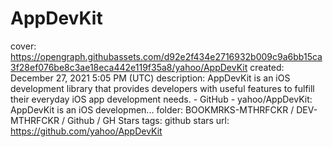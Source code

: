 # AppDevKit

cover: https://opengraph.githubassets.com/d92e2f434e2716932b009c9a6bb15ca3f28ef076be8c3ae18eca442e119f35a8/yahoo/AppDevKit
created: December 27, 2021 5:05 PM (UTC)
description: AppDevKit is an iOS development library that provides developers with useful features to fulfill their everyday iOS app development needs. - GitHub - yahoo/AppDevKit: AppDevKit is an iOS developmen...
folder: BOOKMRKS-MTHRFCKR / DEV-MTHRFCKR / Github / GH Stars
tags: github stars
url: https://github.com/yahoo/AppDevKit